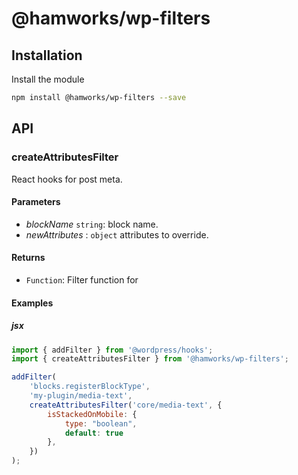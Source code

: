# @hamworks/wp-filters

## Installation

Install the module

```bash
npm install @hamworks/wp-filters --save
```

## API

### createAttributesFilter

React hooks for post meta.

#### Parameters

- _blockName_ `string`: block name.
- _newAttributes_ : `object` attributes to override.

#### Returns

- `Function`: Filter function for 

#### Examples

##### jsx

```jsx
import { addFilter } from '@wordpress/hooks';
import { createAttributesFilter } from '@hamworks/wp-filters';

addFilter(
	'blocks.registerBlockType',
	'my-plugin/media-text',
	createAttributesFilter('core/media-text', {
        isStackedOnMobile: {
			type: "boolean",
			default: true
		},
    })
);
```
